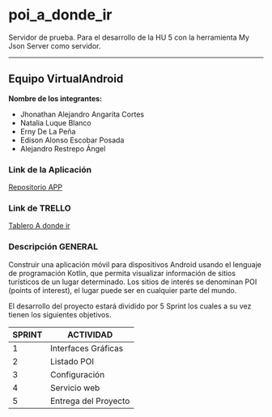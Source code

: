 # poi_a_donde_ir
Servidor de prueba. Para el desarrollo de la HU 5 con la herramienta My Json Server como servidor.

---

## Equipo VirtualAndroid
**Nombre de los integrantes:**
- Jhonathan Alejandro Angarita Cortes
- Natalia Luque Blanco
- Erny De La Peña
- Edison Alonso Escobar Posada
- Alejandro Restrepo Ángel

### Link de la Aplicación
[Repositorio APP](https://github.com/Virtual-Android/A-Donde-Ir)

### Link de TRELLO
[Tablero A donde ir](https://trello.com/b/p1tNK1YJ/a-d%C3%B3nde-ir)


### Descripción GENERAL

Construir una aplicación móvil para dispositivos Android usando el lenguaje de programación Kotlin, que permita visualizar información de sitios turísticos de un lugar determinado. Los sitios de interés se denominan POI (points of interest), el lugar puede ser en cualquier parte del mundo. 

El desarrollo del proyecto estará dividido por 5 Sprint los cuales a su vez tienen los siguientes objetivos.

| SPRINT | ACTIVIDAD |
| ------ | ------ |
| 1 | Interfaces Gráficas |
| 2 | Listado POI |
| 3 | Configuración |
| 4 | Servicio web |
| 5 | Entrega del Proyecto |
